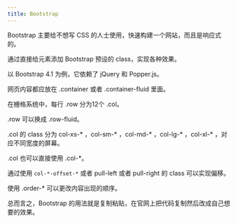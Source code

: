 ```yaml
---
title: Bootstrap
---
```


Bootstrap 主要给不想写 CSS 的人士使用，快速构建一个网站，而且是响应式的。

通过直接给元素添加 Bootstrap 预设的 class，实现各种效果。

以 Bootstrap 4.1 为例，它依赖了 jQuery 和 Popper.js。

网页内容都应放在 .container 或者 .container-fluid 里面。

在栅格系统中，每行 .row 分为12个 .col。

.row 可以换成 .row-fluid。

.col 的 class 分为 col-xs-* ，col-sm-* ，col-md-* ，col-lg-* ，col-xl-* ，对应不同宽度的屏幕。

.col 也可以直接使用 .col-*。

通过使用 `col-*-offset-*` 或者 pull-left 或者 pull-right 的 class 可以实现偏移。

使用 .order-* 可以更改内容出现的顺序。

总而言之，Bootstrap 的用法就是复制粘贴，在官网上把代码复制然后改成自己想要的效果。